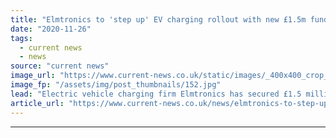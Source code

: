 ```yaml
---
title: "Elmtronics to 'step up' EV charging rollout with new £1.5m funding"
date: "2020-11-26"
tags: 
  - current news
  - news
source: "current news"
image_url: "https://www.current-news.co.uk/static/images/_400x400_crop_center-center/Dan-Martin-Anthony-Piggott-image-Elmtronics.jpg"
image_fp: "/assets/img/post_thumbnails/152.jpg"
lead: "​Electric vehicle charging firm Elmtronics has secured £1.5 million in funding to help drive its expansion."
article_url: "https://www.current-news.co.uk/news/elmtronics-to-step-up-ev-charging-rollout-with-new-1-5m-funding?utm_source=rss-feeds&utm_medium=rss&utm_campaign=rss"
---
```


---
